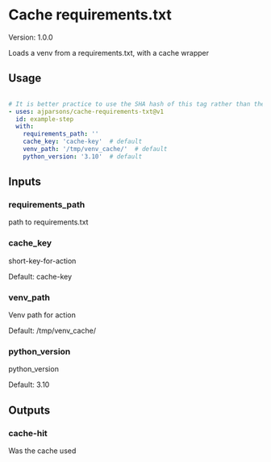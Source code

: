 # Cache requirements.txt

Version: 1.0.0

Loads a venv from a requirements.txt, with a cache wrapper

## Usage

```yaml

# It is better practice to use the SHA hash of this tag rather than the tag itself.
- uses: ajparsons/cache-requirements-txt@v1
  id: example-step 
  with:
    requirements_path: '' 
    cache_key: 'cache-key'  # default
    venv_path: '/tmp/venv_cache/'  # default
    python_version: '3.10'  # default

```

## Inputs

### requirements_path

path to requirements.txt

### cache_key

short-key-for-action

Default: cache-key

### venv_path

Venv path for action

Default: /tmp/venv_cache/

### python_version

python_version

Default: 3.10

## Outputs

### cache-hit

Was the cache used

